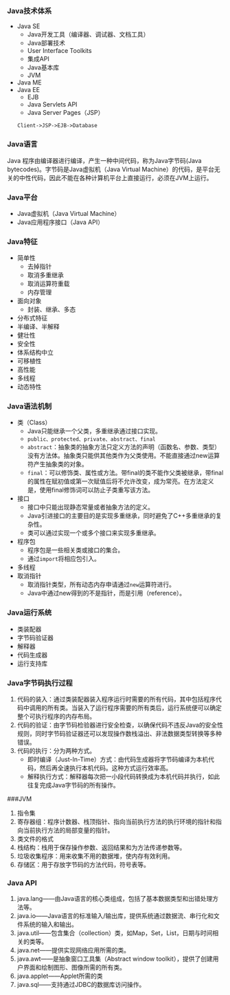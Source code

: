 ### Java技术体系


- Java SE
	- Java开发工具（编译器、调试器、文档工具）
	- Java部署技术
	- User Interface Toolkits
	- 集成API
	- Java基本库
	- JVM 
- Java ME
- Java EE
	- EJB
	- Java Servlets API
	- Java Server Pages（JSP）
	```sequence
	Client->JSP->EJB->Database
	```

### Java语言
Java 程序由编译器进行编译，产生一种中间代码，称为Java字节码(Java bytecodes)。字节码是Java虚拟机（Java Virtual Machine）的代码，是平台无关的中性代码，因此不能在各种计算机平台上直接运行，必须在JVM上运行。
### Java平台
- Java虚拟机（Java Virtual Machine）
- Java应用程序接口（Java API）
### Java特征
- 简单性
	- 去掉指针
	- 取消多重继承
	- 取消运算符重载
	- 内存管理
- 面向对象
	- 封装、继承、多态
- 分布式特征
- 半编译、半解释
- 健壮性
- 安全性
- 体系结构中立
- 可移植性
- 高性能
- 多线程
- 动态特性

### Java语法机制
- 类（Class）
	- Java只能继承一个父类，多重继承通过接口实现。
	- `public、protected、private、abstract、final`
	- `abstract`：抽象类的抽象方法只定义方法的声明（函数名、参数、类型）没有方法体。抽象类只能供其他类作为父类使用。不能直接通过new运算符产生抽象类的对象。
	- `final`：可以修饰类、属性或方法。带final的类不能作父类被继承，带final的属性在赋初值或第一次赋值后将不允许改变，成为常亮。在方法定义是，使用final修饰词可以防止子类重写该方法。
- 接口
	- 接口中只能出现静态常量或者抽象方法的定义。
	- Java引进接口的主要目的是实现多重继承，同时避免了C++多重继承的复杂性。
	- 类可以通过实现一个或多个接口来实现多重继承。
- 程序包
	- 程序包是一些相关类或接口的集合。
	- 通过`import`将相应包引入。
- 多线程
- 取消指针
	- 取消指针类型，所有动态内存申请通过`new`运算符进行。
	- Java中通过new得到的不是指针，而是引用（reference）。

### Java运行系统
- 类装配器
- 字节码验证器
- 解释器
- 代码生成器
- 运行支持库

### Java字节码执行过程
1. 代码的装入：通过类装配器装入程序运行时需要的所有代码，其中包括程序代码中调用的所有类。当装入了运行程序需要的所有类后，运行系统便可以确定整个可执行程序的内存布局。
2. 代码的验证：由字节码检验器进行安全检查，以确保代码不违反Java的安全性规则，同时字节码验证器还可以发现操作数栈溢出、非法数据类型转换等多种错误。
3. 代码的执行：分为两种方式。
	- 即时编译（Just-In-Time）方式：由代码生成器将字节码编译为本机代码，然后再全速执行本机代码。这种方式运行效率高。
	- 解释执行方式：解释器每次把一小段代码转换成为本机代码并执行，如此往复完成Java字节码的所有操作。

###JVM

1. 指令集
2. 寄存器组：程序计数器、栈顶指针、指向当前执行方法的执行环境的指针和指向当前执行方法的局部变量的指针。
3. 类文件的格式
4. 栈结构：栈用于保存操作参数、返回结果和为方法传递参数等。
5. 垃圾收集程序：用来收集不用的数据堆，使内存有效利用。
6. 存储区：用于存放字节码的方法代码，符号表等。

### Java API
1. java.lang——由Java语言的核心类组成，包括了基本数据类型和出错处理方法等。
2. java.io——Java语言的标准输入/输出库，提供系统通过数据流、串行化和文件系统的输入和输出。
3. java.util——包含集合（collection）类，如Map，Set，List，日期与时间相关的类等。
4. java.net——提供实现网络应用所需的类。
5. java.awt——是抽象窗口工具集（Abstract window toolkit），提供了创建用户界面和绘制图形、图像所需的所有类。
6. java.applet——Applet所需的类
7. java.sql——支持通过JDBC的数据库访问操作。